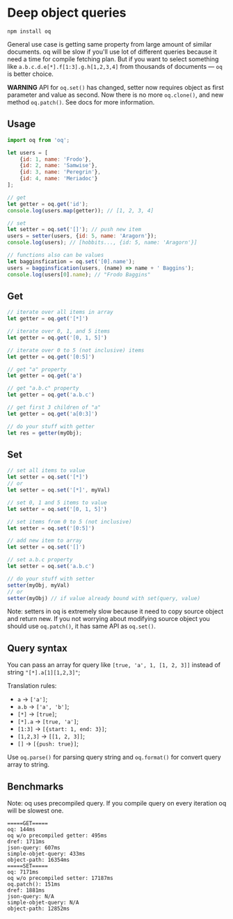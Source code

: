 # Deep object queries

```
npm install oq
```

General use case is getting same property from large amount of similar documents.
oq will be slow if you'll use lot of different queries because it need a time for compile fetching plan.
But if you want to select something like `a.b.c.d.e[*].f[1:3].g.h[1,2,3,4]` from thousands of documents — `oq` is better choice.

**WARNING** API for `oq.set()` has changed, setter now requires object as first parameter and value as second. Now there is no more `oq.clone()`, and new method `oq.patch()`. See docs for more information.

Usage
-----

```js
import oq from 'oq';

let users = [
    {id: 1, name: 'Frodo'},
    {id: 2, name: 'Samwise'},
    {id: 3, name: 'Peregrin'},
    {id: 4, name: 'Meriadoc'}
];

// get
let getter = oq.get('id');
console.log(users.map(getter)); // [1, 2, 3, 4]

// set
let setter = oq.set('[]'); // push new item
users = setter(users, {id: 5, name: 'Aragorn'});
console.log(users); // [hobbits..., {id: 5, name: 'Aragorn'}]

// functions also can be values
let bagginsfication = oq.set('[0].name');
users = bagginsfication(users, (name) => name + ' Baggins');
console.log(users[0].name); // "Frodo Baggins"
```

Get
---

```js
// iterate over all items in array
let getter = oq.get('[*]')

// iterate over 0, 1, and 5 items
let getter = oq.get('[0, 1, 5]')

// iterate over 0 to 5 (not inclusive) items
let getter = oq.get('[0:5]')

// get "a" property
let getter = oq.get('a')

// get "a.b.c" property
let getter = oq.get('a.b.c')

// get first 3 children of "a"
let getter = oq.get('a[0:3]')

// do your stuff with getter
let res = getter(myObj);
```

Set
---

```js
// set all items to value
let setter = oq.set('[*]')
// or
let setter = oq.set('[*]', myVal)

// set 0, 1 and 5 items to value
let setter = oq.set('[0, 1, 5]')

// set items from 0 to 5 (not inclusive)
let setter = oq.set('[0:5]')

// add new item to array
let setter = oq.set('[]')

// set a.b.c property
let setter = oq.set('a.b.c')

// do your stuff with setter
setter(myObj, myVal)
// or
setter(myObj) // if value already bound with set(query, value)
```

Note: setters in oq is extremely slow because it need to copy source object and return new. If you not worrying about modifying source object you should use `oq.patch()`, it has same API as `oq.set()`.


Query syntax
------------

You can pass an array for query like `[true, 'a', 1, [1, 2, 3]]` instead of string `"[*].a[1][1,2,3]"`;

Translation rules:

* `a` → `['a']`;
* `a.b` → `['a', 'b']`;
* `[*]` → `[true]`;
* `[*].a` → `[true, 'a']`;
* `[1:3]` → `[{start: 1, end: 3}]`;
* `[1,2,3]` → `[[1, 2, 3]]`;
* `[]` → `[{push: true}]`;

Use `oq.parse()` for parsing query string and `oq.format()` for convert query array to string.

Benchmarks
----------

Note: oq uses precompiled query. If you compile query on every iteration oq will be slowest one.

```
=====GET=====
oq: 144ms
oq w/o precompiled getter: 495ms
dref: 1711ms
json-query: 607ms
simple-objet-query: 433ms
object-path: 16354ms
=====SET=====
oq: 7171ms
oq w/o precompiled setter: 17187ms
oq.patch(): 151ms
dref: 1881ms
json-query: N/A
simple-objet-query: N/A
object-path: 12852ms
```
